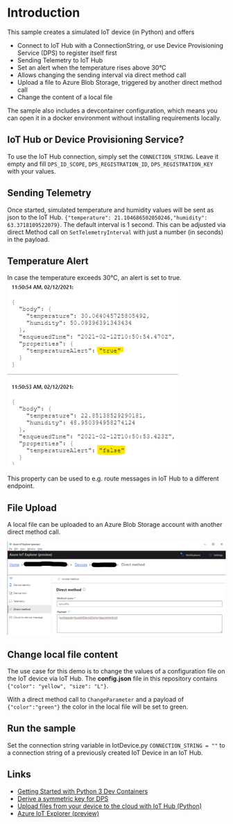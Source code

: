 # Introduction
This sample creates a simulated IoT device (in Python) and offers
- Connect to IoT Hub with a ConnectionString, or use Device Provisioning Service (DPS) to register itself first
- Sending Telemetry to IoT Hub
- Set an alert when the temperature rises above 30°C
- Allows changing the sending interval via direct method call
- Upload a file to Azure Blob Storage, triggered by another direct method call
- Change the content of a local file

The sample also includes a devcontainer configuration, which means you can open it in a docker environment without installing requirements locally.

## IoT Hub or Device Provisioning Service?
To use the IoT Hub connection, simply set the ```CONNECTION_STRING```. Leave it empty and fill ```DPS_ID_SCOPE```, ```DPS_REGISTRATION_ID```, ```DPS_REGISTRATION_KEY``` with your values.

## Sending Telemetry
Once started, simulated temperature and humidity values will be sent as json to the IoT Hub. ```{"temperature": 21.104686502050246,"humidity": 63.3718109522079}```. The default interval is 1 second. This can be adjusted via direct Method call on ```SetTelemetryInterval``` with just a number (in seconds) in the payload.

## Temperature Alert
In case the temperature exceeds 30°C, an alert is set to true.
![Temperature Alert](Assets/TemperatureAlert.png)

This property can be used to e.g. route messages in IoT Hub to a different endpoint.

## File Upload
A local file can be uploaded to an Azure Blob Storage account with another direct method call.

![Direct Method Call](Assets/DirectMethodCall.png)

## Change local file content
The use case for this demo is to change the values of a configuration file on the IoT device via IoT Hub.
The **config.json** file in this repository contains ```{"color": "yellow", "size": "L"}```.

With a direct method call to ```ChangeParameter``` and a payload of ```{"color":"green"}``` the color in the local file will be set to green.

## Run the sample
Set the connection string variable in IotDevice.py ```CONNECTION_STRING = ""``` to a connection string of a previously created IoT Device in an IoT Hub.

## Links
- [Getting Started with Python 3 Dev Containers](https://medium.com/@dexterwilliams04/getting-started-with-python-3-dev-containers-4f14821fec6b)
- [Derive a symmetric key for DPS](https://docs.microsoft.com/en-us/azure/iot-edge/how-to-auto-provision-symmetric-keys?view=iotedge-2018-06#derive-a-device-key)
- [Upload files from your device to the cloud with IoT Hub (Python)](https://docs.microsoft.com/en-us/azure/iot-hub/iot-hub-python-python-file-upload)
- [Azure IoT Explorer (preview)](https://github.com/Azure/azure-iot-explorer/releases)